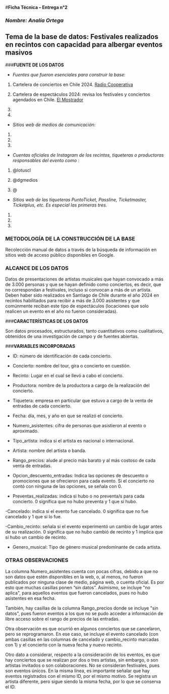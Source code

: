 #**Ficha Técnica – Entrega n°2**
### *Nombre: Analía Ortega*

## **Tema de la base de datos: Festivales realizados en recintos con capacidad para albergar eventos masivos**

###**FUENTE DE LOS DATOS**

- *Fuentes que fueron esenciales para construir la base:*

1. Cartelera de conciertos en Chile 2024. [Radio Cooperativa](https://cooperativa.cl/noticias/magazine/musica/shows-en-vivo/cartelera-de-conciertos-en-chile-2024/2024-01-01/183840.html)

2. Cartelera de espectáculos 2024: revisa los festivales y conciertos agendados en Chile. [El Mostrador](https://www.elmostrador.cl/datos-utiles/2024/01/26/cartelera-de-espectaculos-2024-revisa-los-festivales-y-conciertos-agendados-en-chile/)

3. 

4.

- *Sitios web de medios de comunicación:*

1. 

2.

3.

- *Cuentas oficiales de Instagram de los recintos, tiqueteras o productoras responsables del evento como :*

1. @lotuscl

2. @dgmedios

3. @

- *Sitios web de las tiqueteras PuntoTicket, Passline, Ticketmaster, Ticketplus, etc. Es especial las primeras tres.*

1. 

2.

3.


### **METODOLOGÍA DE LA CONSTRUCCIÓN DE LA BASE**

Recolección manual de datos a través de la búsqueda de información en sitios web de acceso público disponibles en Google.

### **ALCANCE DE LOS DATOS**

Datos de presentaciones de artistas musicales que hayan convocado a más de 3.000 personas y que se hayan definido como conciertos, es decir, que no correspondan a festivales, incluso si convocan a más de un artista. Deben haber sido realizados en Santiago de Chile durante el año 2024 en recintos habilitados para recibir a más de 3.000 asistentes y que comúnmente reciban este tipo de espectáculos (locaciones que solo realicen un evento en el año no fueron consideradas).

###**CARACTERÍSTICAS DE LOS DATOS**

Son datos procesados, estructurados, tanto cuantitativos como cualitativos, obtenidos de una investigación de campo y de fuentes abiertas.

###**VARIABLES INCORPORADAS**

- ID: número de identificación de cada concierto.

- Concierto: nombre del tour, gira o concierto en cuestión.

- Recinto: Lugar en el cual se llevó a cabo el concierto. 

- Productora: nombre de la productora a cargo de la realización del concierto.

- Tiquetera: empresa en particular que estuvo a cargo de la venta de entradas de cada concierto.

- Fecha: día, mes, y año en que se realizó el concierto.

- Numero_asistentes: cifra de personas que asistieron al evento o aproximado.

- Tipo_artista: indica si el artista es nacional o internacional.

- Artista: nombre del artista o banda.

- Rango_precios: alude al precio más barato y al más costoso de cada venta de entradas.

- Opcion_descuento_entradas: Indica las opciones de descuento o promociones que se ofrecieron para cada evento. Si el concierto no contó con ninguna de las opciones, se señala con 0. 

- Preventas_realizadas: indica si hubo o no preventa/s para cada concierto. 0 significa que no hubo preventa y 1 que sí hubo. 

-Cancelado: indica si el evento fue cancelado. 0 significa que no fue cancelado y 1 que sí lo fue.

-Cambio_recinto: señala si el evento experimentó un cambio de lugar antes de su realización. 0 significa que no hubo cambió de recinto y 1 implica que si hubo un cambio de recinto. 

- Genero_musical: Tipo de género musical predominante de cada artista.


### **OTRAS OBSERVACIONES** 

La columna Numero_asistentes cuenta con pocas cifras, debido a que no son datos que estén disponibles en la web, o, al menos, no fueron publicados por ninguna clase de medio, página web, o cuenta oficial. Es por esto que muchas casillas ponen “sin datos”. Asimismo, se incluye "no aplica", para aquellos eventos que fueron cancelados, pues no hubo asistentes en esa fecha.

También, hay casillas de la columna Rango_precios donde se incluye "sin datos", pues fueron eventos a los que no se pudo acceder a información de libre acceso sobre el rango de precios de las entradas. 

Otra observación es que ocurrió en algunos conciertos que se cancelaron, pero se reprogramaron. En ese caso, se incluye el evento cancelado (con ambas casillas en las columnas de cancelado y cambio_recinto marcadas con 1) y el concierto con la nueva fecha y nuevo recinto. 

Otro dato a considerar, respecto a la consideración de los eventos, es que hay conciertos que se realizan por dos o tres artistas, sin embargo, o son artistas invitados o son colaboraciones. No se consideran festivales, pues son eventos únicos. En la misma línea, es importante señalar que hay eventos registrados con el mismo ID, por el mismo motivo. Se registra un artista diferente, pero sigue siendo la misma fecha, por lo que se conserva el ID.


